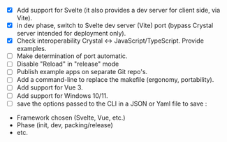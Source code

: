 - [x] Add support for Svelte (it also provides a dev server for client side, via Vite).
- [x] in dev phase, switch to Svelte dev server (Vite) port (bypass Crystal server intended for deployment only).
- [x] Check interoperability Crystal <-> JavaScript/TypeScript. Provide examples.
- [ ] Make determination of port automatic.
- [ ] Disable "Reload" in "release" mode
- [ ] Publish example apps on separate Git repo's.
- [ ] Add a command-line to replace the makefile (ergonomy, portability).
- [ ] Add support for Vue 3.
- [ ] Add support for Windows 10/11.
- [ ] save the options passed to the CLI in a JSON or Yaml file to save :
- Framework chosen (Svelte, Vue, etc.)
- Phase (init, dev, packing/release)
- etc.
